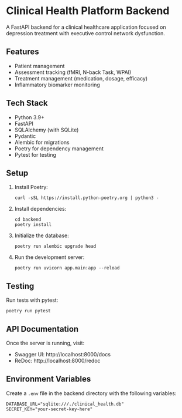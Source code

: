 # Clinical Health Platform Backend

A FastAPI backend for a clinical healthcare application focused on depression treatment with executive control network dysfunction.

## Features

- Patient management
- Assessment tracking (fMRI, N-back Task, WPAI)
- Treatment management (medication, dosage, efficacy)
- Inflammatory biomarker monitoring

## Tech Stack

- Python 3.9+
- FastAPI
- SQLAlchemy (with SQLite)
- Pydantic
- Alembic for migrations
- Poetry for dependency management
- Pytest for testing

## Setup

1. Install Poetry:
   ```
   curl -sSL https://install.python-poetry.org | python3 -
   ```

2. Install dependencies:
   ```
   cd backend
   poetry install
   ```

3. Initialize the database:
   ```
   poetry run alembic upgrade head
   ```

4. Run the development server:
   ```
   poetry run uvicorn app.main:app --reload
   ```

## Testing

Run tests with pytest:
```
poetry run pytest
```

## API Documentation

Once the server is running, visit:
- Swagger UI: http://localhost:8000/docs
- ReDoc: http://localhost:8000/redoc

## Environment Variables

Create a `.env` file in the backend directory with the following variables:
```
DATABASE_URL="sqlite:///./clinical_health.db"
SECRET_KEY="your-secret-key-here"
```
